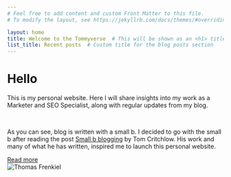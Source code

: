 ```yaml
---
# Feel free to add content and custom Front Matter to this file.
# To modify the layout, see https://jekyllrb.com/docs/themes/#overriding-theme-defaults

layout: home
title: Welcome to the Tommyverse  # This will be shown as an <h1> title
list_title: Recent posts  # Custom title for the blog posts section
---
```


<div class="cf"> <!-- cf is used to contain floats -->
    <div class="fl w-70 pa2">
        <h1>Hello</h1>
        <p>This is my personal website. Here I will share insights into my work as a Marketer and SEO Specialist, along with regular updates from my blog.</p><br>
<p>As you can see, blog is written with a small b. I decided to go with the small b after reading the post <a href="https://tomcritchlow.com/2018/02/23/small-b-blogging/" target="_blank">Small b blogging</a> by Tom Critchlow. His work and many of what he has written, inspired me to launch this personal website.</p>
        <a href="/about/" class="link blue">Read more</a>
    </div>
    <div class="fl w-30 pa2">
        <img src="{{ '/assets/images/thomas_frenkiel.jpg' | relative_url }}" alt="Thomas Frenkiel" class="w-100 db center">
    </div>
</div>



